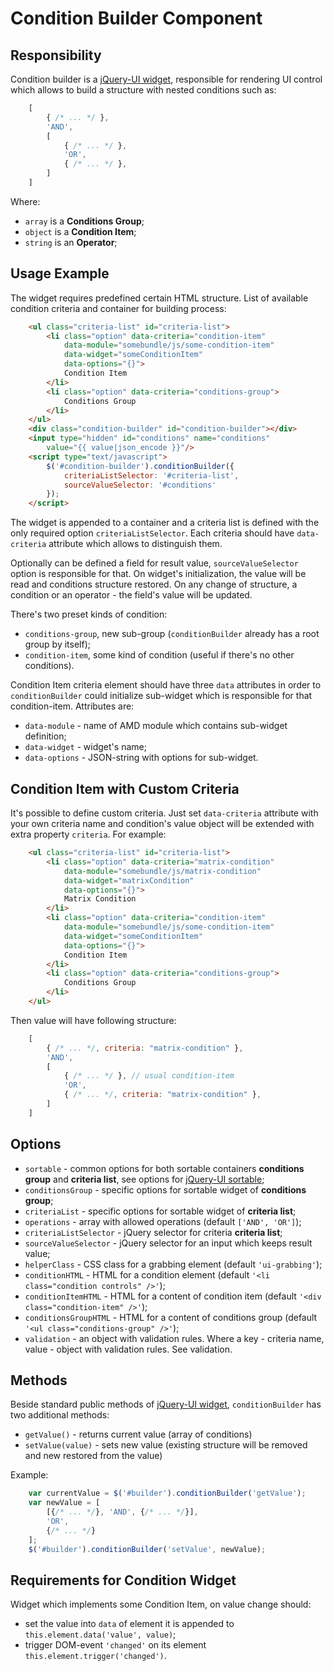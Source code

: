 # Condition Builder Component

## Responsibility
Condition builder is a [jQuery-UI widget], responsible for rendering UI control which allows to build a structure with nested conditions such as:
```js
    [
        { /* ... */ },
        'AND',
        [
            { /* ... */ },
            'OR',
            { /* ... */ },
        ]
    ]
```
Where:
 - `array` is a **Conditions Group**;
 - `object` is a **Condition Item**;
 - `string` is an **Operator**;

## Usage Example
The widget requires predefined certain HTML structure. List of available condition criteria and container for building process:
```html
    <ul class="criteria-list" id="criteria-list">
        <li class="option" data-criteria="condition-item"
            data-module="somebundle/js/some-condition-item"
            data-widget="someConditionItem"
            data-options="{}">
            Condition Item
        </li>
        <li class="option" data-criteria="conditions-group">
            Conditions Group
        </li>
    </ul>
    <div class="condition-builder" id="condition-builder"></div>
    <input type="hidden" id="conditions" name="conditions"
        value="{{ value|json_encode }}"/>
    <script type="text/javascript">
        $('#condition-builder').conditionBuilder({
            criteriaListSelector: '#criteria-list',
            sourceValueSelector: '#conditions'
        });
    </script>
```
The widget is appended to a container and a criteria list is defined with the only required option `criteriaListSelector`. Each criteria should have `data-criteria` attribute which allows to distinguish them.

Optionally can be defined a field for result value, `sourceValueSelector` option is responsible for that. On widget's initialization, the value will be read and conditions structure restored. On any change of structure, a condition or an operator -  the field's value will be updated.

There's two preset kinds of condition:
 - `conditions-group`, new sub-group (`conditionBuilder` already has a root group by itself);
 - `condition-item`, some kind of condition (useful if there's no other conditions).

Condition Item criteria element should have three `data` attributes in order to `conditionBuilder` could initialize sub-widget which is responsible for that condition-item. Attributes are:
 - `data-module` - name of AMD module which contains sub-widget definition;
 - `data-widget` - widget's name;
 - `data-options` - JSON-string with options for sub-widget.

## Condition Item with Custom Criteria
It's possible to define custom criteria. Just set `data-criteria` attribute with your own criteria name and condition's value object will be extended with extra property `criteria`. For example:
```html
    <ul class="criteria-list" id="criteria-list">
        <li class="option" data-criteria="matrix-condition"
            data-module="somebundle/js/matrix-condition"
            data-widget="matrixCondition"
            data-options="{}">
            Matrix Condition
        </li>
        <li class="option" data-criteria="condition-item"
            data-module="somebundle/js/some-condition-item"
            data-widget="someConditionItem"
            data-options="{}">
            Condition Item
        </li>
        <li class="option" data-criteria="conditions-group">
            Conditions Group
        </li>
    </ul>
```
Then value will have following structure:
```js
    [
        { /* ... */, criteria: "matrix-condition" },
        'AND',
        [
            { /* ... */ }, // usual condition-item
            'OR',
            { /* ... */, criteria: "matrix-condition" },
        ]
    ]
```

## Options
 - `sortable` - common options for both sortable containers **conditions group** and **criteria list**, see options for [jQuery-UI sortable];
 - `conditionsGroup` - specific options for sortable widget of **conditions group**;
 - `criteriaList` - specific options for sortable widget of **criteria list**;
 - `operations` - array with allowed operations (default `['AND', 'OR']`);
 - `criteriaListSelector` - jQuery selector for criteria **criteria list**;
 - `sourceValueSelector` - jQuery selector for an input which keeps result value;
 - `helperClass` - CSS class for a grabbing element (default `'ui-grabbing'`);
 - `conditionHTML` - HTML for a condition element (default `'<li class="condition controls" />'`);
 - `conditionItemHTML` - HTML for a content of condition item (default `'<div class="condition-item" />'`);
 - `conditionsGroupHTML` - HTML for a content of conditions group (default `'<ul class="conditions-group" />'`);
 - `validation` - an object with validation rules. Where a key - criteria name, value - object with validation rules. See validation.

## Methods
Beside standard public methods of [jQuery-UI widget], `conditionBuilder` has two additional methods:
 - `getValue()` - returns current value (array of conditions)
 - `setValue(value)` - sets new value (existing structure will be removed and new restored from the value)

Example:
```js
    var currentValue = $('#builder').conditionBuilder('getValue');
    var newValue = [
        [{/* ... */}, 'AND', {/* ... */}],
        'OR',
        {/* ... */}
    ];
    $('#builder').conditionBuilder('setValue', newValue);
```

## Requirements for Condition Widget
Widget which implements some Condition Item, on value change should:
 - set the value into `data` of element it is appended to `this.element.data('value', value)`;
 - trigger DOM-event `'changed'` on its element `this.element.trigger('changed')`.

[jQuery-UI widget]: <http://api.jqueryui.com/jQuery.widget/>
[jQuery-UI sortable]: <http://api.jqueryui.com/sortable/>
